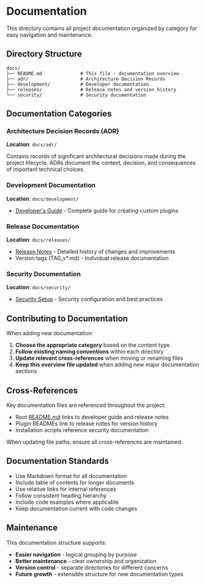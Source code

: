 # Documentation

This directory contains all project documentation organized by category for easy navigation and maintenance.

## Directory Structure

```
docs/
├── README.md              # This file - documentation overview
├── adr/                   # Architecture Decision Records
├── development/           # Developer documentation
├── releases/              # Release notes and version history
└── security/              # Security documentation
```

## Documentation Categories

### Architecture Decision Records (ADR)
**Location**: `docs/adr/`

Contains records of significant architectural decisions made during the project lifecycle. ADRs document the context, decision, and consequences of important technical choices.

### Development Documentation
**Location**: `docs/development/`

- [Developer's Guide](development/DEVELOPER_GUIDE.md) - Complete guide for creating custom plugins

### Release Documentation
**Location**: `docs/releases/`

- [Release Notes](releases/RELEASE_NOTES.md) - Detailed history of changes and improvements
- Version tags (TAG_v*.md) - Individual release documentation

### Security Documentation
**Location**: `docs/security/`

- [Security Setup](security/SECURITY_SETUP.md) - Security configuration and best practices

## Contributing to Documentation

When adding new documentation:

1. **Choose the appropriate category** based on the content type
2. **Follow existing naming conventions** within each directory
3. **Update relevant cross-references** when moving or renaming files
4. **Keep this overview file updated** when adding new major documentation sections

## Cross-References

Key documentation files are referenced throughout the project:

- Root [README.md](../README.md) links to developer guide and release notes
- Plugin READMEs link to release notes for version history
- Installation scripts reference security documentation

When updating file paths, ensure all cross-references are maintained.

## Documentation Standards

- Use Markdown format for all documentation
- Include table of contents for longer documents
- Use relative links for internal references
- Follow consistent heading hierarchy
- Include code examples where applicable
- Keep documentation current with code changes

## Maintenance

This documentation structure supports:

- **Easier navigation** - logical grouping by purpose
- **Better maintenance** - clear ownership and organization
- **Version control** - separate directories for different concerns
- **Future growth** - extensible structure for new documentation types

